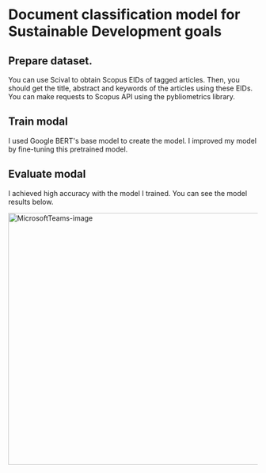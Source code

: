 # Document classification model for Sustainable Development goals 

## Prepare dataset.

You can use Scival to obtain Scopus EIDs of tagged articles. Then, you should get the title, abstract and keywords of the articles using these EIDs. You can make requests to Scopus API using the pybliometrics library.

## Train modal

I used Google BERT's base model to create the model. I improved my model by fine-tuning this pretrained model.

## Evaluate modal

I achieved high accuracy with the model I trained. You can see the model results below.


<img width="508" alt="MicrosoftTeams-image" src="https://github.com/ecagataydogan/sdg-classification-model/assets/101594855/e67f7c59-8210-4362-ba91-eb08763c953a">
